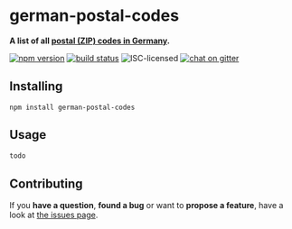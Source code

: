 # german-postal-codes

**A list of all [postal (ZIP) codes in Germany](https://en.wikipedia.org/wiki/Postal_codes_in_Germany).**

[![npm version](https://img.shields.io/npm/v/german-postal-codes.svg)](https://www.npmjs.com/package/german-postal-codes)
[![build status](https://img.shields.io/travis/derhuerst/german-postal-codes.svg)](https://travis-ci.org/derhuerst/german-postal-codes)
![ISC-licensed](https://img.shields.io/github/license/derhuerst/german-postal-codes.svg)
[![chat on gitter](https://badges.gitter.im/derhuerst.svg)](https://gitter.im/derhuerst)


## Installing

```shell
npm install german-postal-codes
```


## Usage

```js
todo
```


## Contributing

If you **have a question**, **found a bug** or want to **propose a feature**, have a look at [the issues page](https://github.com/derhuerst/german-postal-codes/issues).
